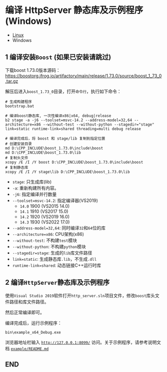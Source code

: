 # 编译 HttpServer 静态库及示例程序 (Windows)

+ [Linux](./BUILD_Linux.md)
+ Windows

## 1 编译安装`Boost` (如果已安装请跳过)

下载boost 1.73.0版本源码：https://boostorg.jfrog.io/artifactory/main/release/1.73.0/source/boost_1_73_0.tar.gz

解压后进入`boost_1.73_0`目录，打开`命令行`，执行如下命令：

```shell
# 生成构建程序
bootstrap.bat

# 编译boost静态库, 一次性编译x86|x64, debug|release
b2 stage -a -j6 --toolset=msvc-14.2 --address-model=32,64 --architecture=x86 --without-test --without-python --stagedir="stage" link=static runtime-link=shared threading=multi debug release

# 编译完成后，将 boost 和 stage/lib 复制到指定位置
# 创建安装目录
md D:\CPP_INCLUDE\boost_1.73.0\include\boost
md D:\CPP_INCLUDE\boost_1.73.0\lib
# 复制头文件
xcopy /E /I /Y boost D:\CPP_INCLUDE\boost_1.73.0\include\boost
# 复制静态库
xcopy /E /I /Y stage\lib D:\CPP_INCLUDE\boost_1.73.0\lib
```

+ `stage`: 只生成库(lib)
+ `-a`: 重新构建所有内容。
+ `-j6`: 指定编译并行数量
+ `--toolset=msvc-14.2`: 指定编译器(VS2019)
    + `14.0` 1900 (VS2015 14.0)
    + `14.1` 1910 (VS2017 15.0)
    + `14.2` 1920 (VS2019 16.0)
    + `14.3` 1930 (VS2022 17.0)
+ `--address-model=32,64`: 同时编译`32`和`64`位的库
+ `--architecture=x86`: CPU架构(x86)
+ `--without-test`: 不构建`test`模块
+ `--without-python`: 不构建`python`模块
+ `--stagedir=stage`: 生成的`lib`库文件路径
+ `link=static`: 生成静态库`.lib`，不生成`.dll`
+ `runtime-link=shared`: 动态链接C++运行时库

## 2 编译`HttpServer`静态库及示例程序

使用`Visual Studio 2019`软件打开`http_server.sln`项目文件，修改`boost`库头文件路径和库文件路径。

然后正常编译即可。

编译完成后，运行示例程序：

```shell
bin\example_x64_Debug.exe
```

浏览器地址栏输入 [`http://127.0.0.1:8099/`](http://127.0.0.1:8099/) 访问。关于示例程序，请参考说明文档 [`example/README.md`](example/README.md)

## END
